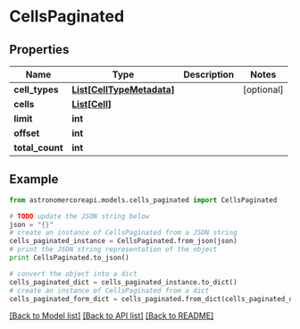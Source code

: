 # CellsPaginated


## Properties
Name | Type | Description | Notes
------------ | ------------- | ------------- | -------------
**cell_types** | [**List[CellTypeMetadata]**](CellTypeMetadata.md) |  | [optional] 
**cells** | [**List[Cell]**](Cell.md) |  | 
**limit** | **int** |  | 
**offset** | **int** |  | 
**total_count** | **int** |  | 

## Example

```python
from astronomercoreapi.models.cells_paginated import CellsPaginated

# TODO update the JSON string below
json = "{}"
# create an instance of CellsPaginated from a JSON string
cells_paginated_instance = CellsPaginated.from_json(json)
# print the JSON string representation of the object
print CellsPaginated.to_json()

# convert the object into a dict
cells_paginated_dict = cells_paginated_instance.to_dict()
# create an instance of CellsPaginated from a dict
cells_paginated_form_dict = cells_paginated.from_dict(cells_paginated_dict)
```
[[Back to Model list]](../README.md#documentation-for-models) [[Back to API list]](../README.md#documentation-for-api-endpoints) [[Back to README]](../README.md)


